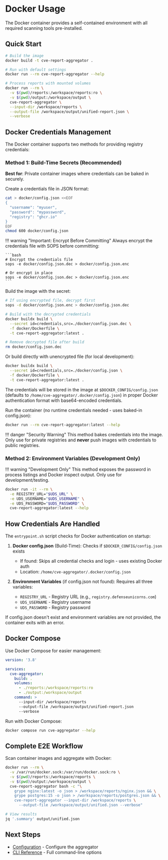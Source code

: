 # Docker Usage

The Docker container provides a self-contained environment with all required scanning tools pre-installed.

## Quick Start

```bash
# Build the image
docker build -t cve-report-aggregator .

# Run with default settings
docker run --rm cve-report-aggregator --help

# Process reports with mounted volumes
docker run --rm \
  -v $(pwd)/reports:/workspace/reports:ro \
  -v $(pwd)/output:/workspace/output \
  cve-report-aggregator \
  --input-dir /workspace/reports \
  --output-file /workspace/output/unified-report.json \
  --verbose
```

## Docker Credentials Management

The Docker container supports two methods for providing registry credentials:

### Method 1: Build-Time Secrets (Recommended)

**Best for**: Private container images where credentials can be baked in securely.

Create a credentials file in JSON format:

```bash
cat > docker/config.json <<EOF
{
  "username": "myuser",
  "password": "mypassword",
  "registry": "ghcr.io"
}
EOF
chmod 600 docker/config.json
```

!!! warning "Important: Encrypt Before Committing"
    Always encrypt the credentials file with SOPS before committing:

    ```bash
    # Encrypt the credentials file
    sops -e docker/config.json.dec > docker/config.json.enc

    # Or encrypt in place
    sops -e docker/config.json.dec > docker/config.json.enc
    ```

Build the image with the secret:

```bash
# If using encrypted file, decrypt first
sops -d docker/config.json.enc > docker/config.json.dec

# Build with the decrypted credentials
docker buildx build \
  --secret id=credentials,src=./docker/config.json.dec \
  -f docker/Dockerfile \
  -t cve-report-aggregator:latest .

# Remove decrypted file after build
rm docker/config.json.dec
```

Or build directly with unencrypted file (for local development):

```bash
docker buildx build \
  --secret id=credentials,src=./docker/config.json \
  -f docker/Dockerfile \
  -t cve-report-aggregator:latest .
```

The credentials will be stored in the image at `$DOCKER_CONFIG/config.json` (defaults to `/home/cve-aggregator/.docker/config.json`) in proper Docker authentication format with base64-encoded credentials.

Run the container (no runtime credentials needed - uses baked-in config.json):

```bash
docker run --rm cve-report-aggregator:latest --help
```

!!! danger "Security Warning"
    This method bakes credentials into the image. Only use for private registries and **never** push images with credentials to public registries.

### Method 2: Environment Variables (Development Only)

!!! warning "Development Only"
    This method exposes the password in process listings and Docker inspect output. Only use for development/testing.

```bash
docker run -it --rm \
  -e REGISTRY_URL="$UDS_URL" \
  -e UDS_USERNAME="$UDS_USERNAME" \
  -e UDS_PASSWORD="$UDS_PASSWORD" \
  cve-report-aggregator:latest --help
```

## How Credentials Are Handled

The `entrypoint.sh` script checks for Docker authentication on startup:

1. **Docker config.json** (Build-Time): Checks if `$DOCKER_CONFIG/config.json` exists
   - If found: Skips all credential checks and login - uses existing Docker auth
   - Location: `/home/cve-aggregator/.docker/config.json`

2. **Environment Variables** (if config.json not found): Requires all three variables:
   - `REGISTRY_URL` - Registry URL (e.g., `registry.defenseunicorns.com`)
   - `UDS_USERNAME` - Registry username
   - `UDS_PASSWORD` - Registry password

If config.json doesn't exist and environment variables are not provided, the container exits with an error.

## Docker Compose

Use Docker Compose for easier management:

```yaml
version: '3.8'

services:
  cve-aggregator:
    build: .
    volumes:
      - ./reports:/workspace/reports:ro
      - ./output:/workspace/output
    command: >
      --input-dir /workspace/reports
      --output-file /workspace/output/unified-report.json
      --verbose
```

Run with Docker Compose:

```bash
docker compose run cve-aggregator --help
```

## Complete E2E Workflow

Scan container images and aggregate with Docker:

```bash
docker run --rm \
  -v /var/run/docker.sock:/var/run/docker.sock:ro \
  -v $(pwd)/reports:/workspace/reports \
  -v $(pwd)/output:/workspace/output \
  cve-report-aggregator bash -c "\
    grype nginx:latest -o json > /workspace/reports/nginx.json && \
    grype postgres:15 -o json > /workspace/reports/postgres.json && \
    cve-report-aggregator --input-dir /workspace/reports \
      --output-file /workspace/output/unified.json --verbose"

# View results
jq '.summary' output/unified.json
```

## Next Steps

- [Configuration](../configuration/overview.md) - Configure the aggregator
- [CLI Reference](../user-guide/cli.md) - Full command-line options
